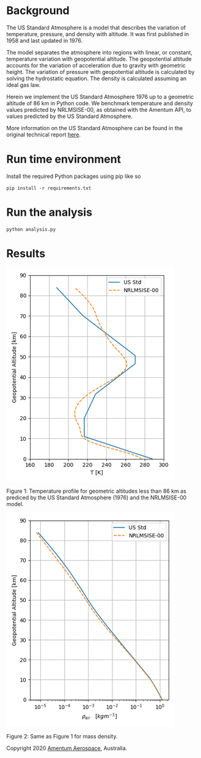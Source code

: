 # Background

The US Standard Atmosphere is a model that describes the variation of temperature, pressure, and density with altitude. It was first published in 1958 and last updated in 1976. 

The model separates the atmosphere into regions with linear, or constant, temperature variation with geopotential altitude. The geopotential altitude accounts for the variation of acceleration due to gravity with geometric height. The variation of pressure with geopotential altitude is calculated by solving the hydrostatic equation. The density is calculated assuming an ideal gas law. 

Herein we implement the US Standard Atmosphere 1976 up to a geometric altitude of 86 km in Python code. We benchmark temperature and density values predicted by NRLMSISE-00, as obtained with the Amentum API, to values predicted by the US Standard Atmosphere.

More information on the US Standard Atmosphere can be found in the original technical report [here](https://ntrs.nasa.gov/search.jsp?R=19770009539). 

# Run time environment

Install the required Python packages using pip like so

    pip install -r requirements.txt 

# Run the analysis 

    python analysis.py

# Results

![](./air_temperature_profile.png)

Figure 1: Temperature profile for geometric altitudes less than 86 km as prediced by the US Standard Atmosphere (1976) and the NRLMSISE-00 model.

 ![](./air_density_profile.png)

 Figure 2: Same as Figure 1 for mass density.

Copyright 2020 [Amentum Aerospace](https://amentum.space), Australia.

